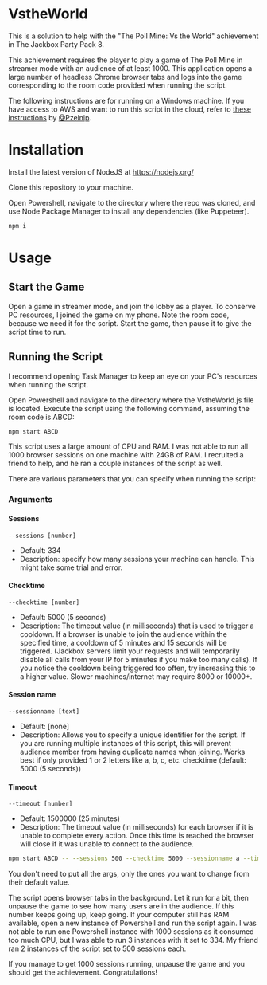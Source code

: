 # VstheWorld

This is a solution to help with the "The Poll Mine: Vs the World" achievement in The Jackbox Party Pack 8.

This achievement requires the player to play a game of The Poll Mine in streamer mode with an audience of at least 1000. This application opens a large number of headless Chrome browser tabs and logs into the game corresponding to the room code provided when running the script.

The following instructions are for running on a Windows machine. If you have access to AWS and want to run this script in the cloud, refer to [these instructions](aws_ec2.md) by [@Pzelnip](https://github.com/pzelnip).

# Installation

Install the latest version of NodeJS at https://nodejs.org/

Clone this repository to your machine.

Open Powershell, navigate to the directory where the repo was cloned, and use Node Package Manager to install any dependencies (like Puppeteer).

```sh
npm i
```

# Usage

## Start the Game

Open a game in streamer mode, and join the lobby as a player. To conserve PC resources, I joined the game on my phone. Note the room code, because we need it for the script. Start the game, then pause it to give the script time to run.

## Running the Script

I recommend opening Task Manager to keep an eye on your PC's resources when running the script.

Open Powershell and navigate to the directory where the VstheWorld.js file is located. Execute the script using the following command, assuming the room code is ABCD:

```sh
npm start ABCD
```

This script uses a large amount of CPU and RAM. I was not able to run all 1000 browser sessions on one machine with 24GB of RAM. I recruited a friend to help, and he ran a couple instances of the script as well.

There are various parameters that you can specify when running the script:

### Arguments

#### Sessions

```
--sessions [number]
```

- Default: 334
- Description: specify how many sessions your machine can handle. This might take some trial and error.

#### Checktime

```
--checktime [number]
```

- Default: 5000 (5 seconds)
- Description: The timeout value (in milliseconds) that is used to trigger a cooldown. If a browser is unable to join the audience within the specified time, a cooldown of 5 minutes and 15 seconds will be triggered. (Jackbox servers limit your requests and will temporarily disable all calls from your IP for 5 minutes if you make too many calls). If you notice the cooldown being triggered too often, try increasing this to a higher value. Slower machines/internet may require 8000 or 10000+.

#### Session name

```
--sessionname [text]
```

- Default: [none]
- Description: Allows you to specify a unique identifier for the script. If you are running multiple instances of this script, this will prevent audience member from having duplicate names when joining. Works best if only provided 1 or 2 letters like a, b, c, etc.
  checktime (default: 5000 (5 seconds))

#### Timeout

```
--timeout [number]
```

- Default: 1500000 (25 minutes)
- Description: The timeout value (in milliseconds) for each browser if it is unable to complete every action. Once this time is reached the browser will close if it was unable to connect to the audience.

```sh
npm start ABCD -- --sessions 500 --checktime 5000 --sessionname a --timeout 2000000
```

You don't need to put all the args, only the ones you want to change from their default value.

The script opens browser tabs in the background. Let it run for a bit, then unpause the game to see how many users are in the audience. If this number keeps going up, keep going. If your computer still has RAM available, open a new instance of Powershell and run the script again. I was not able to run one Powershell instance with 1000 sessions as it consumed too much CPU, but I was able to run 3 instances with it set to 334. My friend ran 2 instances of the script set to 500 sessions each.

If you manage to get 1000 sessions running, unpause the game and you should get the achievement. Congratulations!
